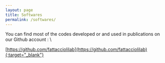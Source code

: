 ```yaml
---
layout: page
title: Softwares
permalink: /softwares/
---
```


You can find most of the codes developed or and used in publications on our Github account : \

[https://github.com/fattacciolilab](https://github.com/fattacciolilab){:target="_blank"}
